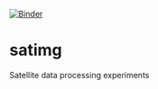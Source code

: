 [![Binder](https://mybinder.org/badge_logo.svg)](https://mybinder.org/v2/gh/michaelconnor00/satimg/master)

# satimg
Satellite data processing experiments
